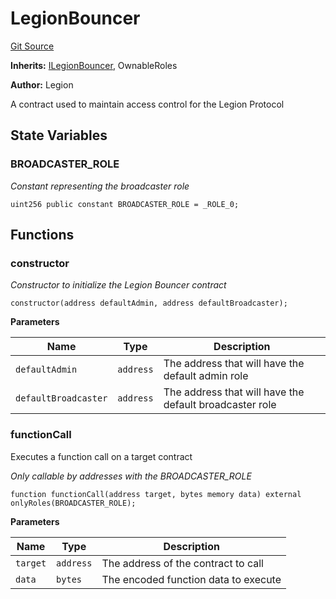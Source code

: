 # LegionBouncer
[Git Source](https://github.com/Legion-Team/evm-contracts/blob/a0becaf0413338ea78e3b0a0ce4527f7e1695849/src/LegionBouncer.sol)

**Inherits:**
[ILegionBouncer](/src/interfaces/ILegionBouncer.sol/interface.ILegionBouncer.md), OwnableRoles

**Author:**
Legion

A contract used to maintain access control for the Legion Protocol


## State Variables
### BROADCASTER_ROLE
*Constant representing the broadcaster role*


```solidity
uint256 public constant BROADCASTER_ROLE = _ROLE_0;
```


## Functions
### constructor

*Constructor to initialize the Legion Bouncer contract*


```solidity
constructor(address defaultAdmin, address defaultBroadcaster);
```
**Parameters**

|Name|Type|Description|
|----|----|-----------|
|`defaultAdmin`|`address`|The address that will have the default admin role|
|`defaultBroadcaster`|`address`|The address that will have the default broadcaster role|


### functionCall

Executes a function call on a target contract

*Only callable by addresses with the BROADCASTER_ROLE*


```solidity
function functionCall(address target, bytes memory data) external onlyRoles(BROADCASTER_ROLE);
```
**Parameters**

|Name|Type|Description|
|----|----|-----------|
|`target`|`address`|The address of the contract to call|
|`data`|`bytes`|The encoded function data to execute|



